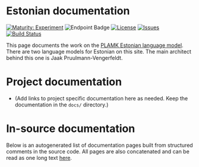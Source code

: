 # Estonian documentation

[![Maturity: Experiment](https://img.shields.io/badge/Maturity-Experiment-black.svg)](https://giellalt.github.io/MaturityClassification.html)
![Endpoint Badge](https://img.shields.io/endpoint?url=https%3A%2F%2Fraw.githubusercontent.com%2Fgiellalt%2Flang-est-x-plamk%2Fgh-pages%2Flemmacount.json)
[![License](https://img.shields.io/github/license/giellalt/lang-est-x-plamk)](https://github.com/giellalt/lang-est-x-plamk/blob/main/LICENSE)
[![Issues](https://img.shields.io/github/issues/giellalt/lang-est-x-plamk)](https://github.com/giellalt/lang-est-x-plamk/issues)
[![Build Status](https://divvun-tc.giellalt.org/api/github/v1/repository/giellalt/lang-est-x-plamk/main/badge.svg)](https://github.com/giellalt/lang-est-x-plamk/actions)

This page documents the work on the [PLAMK Estonian language model](https://github.com/giellalt/lang-est-x-plamk). There are two language models for Estonian on this site. The main architect behind this one is Jaak Pruulmann-Vengerfeldt. 

# Project documentation

* (Add links to project specific documentation here as needed. Keep the documentation in the `docs/` directory.)

# In-source documentation

Below is an autogenerated list of documentation pages built from structured comments in the source code. All pages are also concatenated and can be read as one long text [here](est.md).
